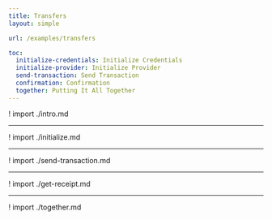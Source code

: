 ```yaml
---
title: Transfers
layout: simple

url: /examples/transfers

toc:
  initialize-credentials: Initialize Credentials
  initialize-provider: Initialize Provider
  send-transaction: Send Transaction
  confirmation: Confirmation
  together: Putting It All Together
---
```


! import ./intro.md

---

! import ./initialize.md

---

! import ./send-transaction.md

---

! import ./get-receipt.md

---

! import ./together.md
